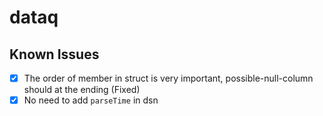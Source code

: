 # dataq

## Known Issues

- [x] The order of member in struct is very important, possible-null-column should at the ending (Fixed)
- [x] No need to add `parseTime` in dsn

